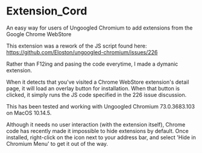 # Extension_Cord
An easy way for users of Ungoogled Chromium to add extensions from the Google Chrome WebStore

This extension was a rework of the JS script found here:
https://github.com/Eloston/ungoogled-chromium/issues/226

Rather than F12ing and pasing the code everytime, I made a dymanic extension. 

When it detects that you've visited a Chrome WebStore extension's detail page, it will load an overlay button for installation. 
When that button is clicked, it simply runs the JS code specified in the 226 issue discussion.

This has been tested and working with Ungoogled Chromium 73.0.3683.103 on MacOS 10.14.5. 

Although it needs no user interaction (with the extension itself), Chrome code has recently made it impossible to hide extensions by default.
Once installed, right-click on the icon next to your address bar, and select 'Hide in Chromium Menu' to get it out of the way.

